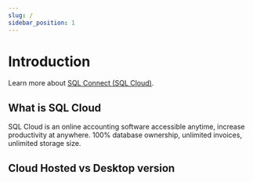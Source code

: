 ```yaml
---
slug: /
sidebar_position: 1
---
```


# Introduction

Learn more about [SQL Connect (SQL Cloud)](https://connect.sql.com.my).

## What is SQL Cloud

SQL Cloud is an online accounting software accessible anytime, increase productivity at anywhere. 100% database ownership, unlimited invoices, unlimited storage size.

## Cloud Hosted vs Desktop version

<Image path="/img/hybrid-cloud.png" />